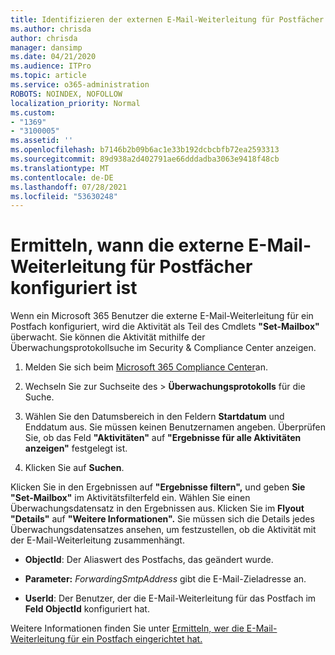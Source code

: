 ```yaml
---
title: Identifizieren der externen E-Mail-Weiterleitung für Postfächer in Überwachungsprotokollen
ms.author: chrisda
author: chrisda
manager: dansimp
ms.date: 04/21/2020
ms.audience: ITPro
ms.topic: article
ms.service: o365-administration
ROBOTS: NOINDEX, NOFOLLOW
localization_priority: Normal
ms.custom:
- "1369"
- "3100005"
ms.assetid: ''
ms.openlocfilehash: b7146b2b09b6ac1e33b192dcbcbfb72ea2593313
ms.sourcegitcommit: 89d938a2d402791ae66dddadba3063e9418f48cb
ms.translationtype: MT
ms.contentlocale: de-DE
ms.lasthandoff: 07/28/2021
ms.locfileid: "53630248"
---
```

# <a name="identify-when-external-email-forwarding-is-configured-on-mailboxes"></a>Ermitteln, wann die externe E-Mail-Weiterleitung für Postfächer konfiguriert ist

Wenn ein Microsoft 365 Benutzer die externe E-Mail-Weiterleitung für ein Postfach konfiguriert, wird die Aktivität als Teil des Cmdlets **"Set-Mailbox"** überwacht. Sie können die Aktivität mithilfe der Überwachungsprotokollsuche im Security & Compliance Center anzeigen.

1. Melden Sie sich beim [Microsoft 365 Compliance Center](https://protection.office.com/)an.

2. Wechseln Sie zur Suchseite des  >  **Überwachungsprotokolls** für die Suche.

3. Wählen Sie den Datumsbereich in den Feldern **Startdatum** und Enddatum aus.  Sie müssen keinen Benutzernamen angeben. Überprüfen Sie, ob das Feld **"Aktivitäten"** auf **"Ergebnisse für alle Aktivitäten anzeigen"** festgelegt ist.

4. Klicken Sie auf **Suchen**.

Klicken Sie in den Ergebnissen auf **"Ergebnisse filtern",** und geben **Sie "Set-Mailbox"** im Aktivitätsfilterfeld ein. Wählen Sie einen Überwachungsdatensatz in den Ergebnissen aus. Klicken Sie im **Flyout "Details"** auf **"Weitere Informationen".** Sie müssen sich die Details jedes Überwachungsdatensatzes ansehen, um festzustellen, ob die Aktivität mit der E-Mail-Weiterleitung zusammenhängt.

- **ObjectId**: Der Aliaswert des Postfachs, das geändert wurde.

- **Parameter:** _ForwardingSmtpAddress_ gibt die E-Mail-Zieladresse an.

- **UserId**: Der Benutzer, der die E-Mail-Weiterleitung für das Postfach im **Feld ObjectId** konfiguriert hat.

Weitere Informationen finden Sie unter [Ermitteln, wer die E-Mail-Weiterleitung für ein Postfach eingerichtet hat.](/microsoft-365/compliance/auditing-troubleshooting-scenarios#determine-who-set-up-email-forwarding-for-a-mailbox)
